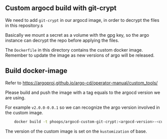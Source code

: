 ## Custom argocd build with git-crypt

We need to add `git-crypt` in our argocd image, in order to decrypt the files in this repository.s

Basically we mount a secret as a volume with the gpg key, so the argo instance can decrypt the repo before applying the files.

The `Dockerfile` in this directory contains the custom docker image. Remember to update the image as new versions of argo will be released.

## Build docker-image

Refer to https://argoproj.github.io/argo-cd/operator-manual/custom_tools/

Please build and push the image with a tag equals to the argocd version we are using.

For example `v2.0.0-0.0.1` so we can recognize the argo version involved in the custom image.

```sh
    docker build -t phoops/argocd-custom-git-crypt:<argocd-version>-<custom-image-version> .
```

The version of the custom image is set on the `kustomization` of base.